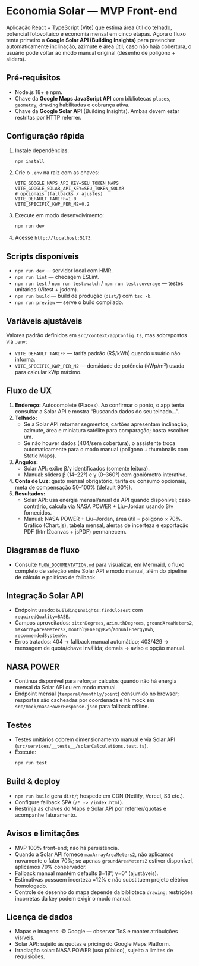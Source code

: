 # Economia Solar — MVP Front-end

Aplicação React + TypeScript (Vite) que estima área útil do telhado, potencial fotovoltaico e economia mensal em cinco etapas. Agora o fluxo tenta primeiro a **Google Solar API (Building Insights)** para preencher automaticamente inclinação, azimute e área útil; caso não haja cobertura, o usuário pode voltar ao modo manual original (desenho de polígono + sliders).

## Pré-requisitos
- Node.js 18+ e npm.
- Chave da **Google Maps JavaScript API** com bibliotecas `places`, `geometry`, `drawing` habilitadas e cobrança ativa.
- Chave da **Google Solar API** (Building Insights). Ambas devem estar restritas por HTTP referrer.

## Configuração rápida
1. Instale dependências:
   ```bash
   npm install
   ```
2. Crie o `.env` na raiz com as chaves:
   ```env
   VITE_GOOGLE_MAPS_API_KEY=SEU_TOKEN_MAPS
   VITE_GOOGLE_SOLAR_API_KEY=SEU_TOKEN_SOLAR
   # opcionais (fallbacks / ajustes)
   VITE_DEFAULT_TARIFF=1.0
   VITE_SPECIFIC_KWP_PER_M2=0.2
   ```
3. Execute em modo desenvolvimento:
   ```bash
   npm run dev
   ```
4. Acesse `http://localhost:5173`.

## Scripts disponíveis
- `npm run dev` — servidor local com HMR.
- `npm run lint` — checagem ESLint.
- `npm run test` / `npm run test:watch` / `npm run test:coverage` — testes unitários (Vitest + jsdom).
- `npm run build` — build de produção (`dist/`) com `tsc -b`.
- `npm run preview` — serve o build compilado.

## Variáveis ajustáveis
Valores padrão definidos em `src/context/appConfig.ts`, mas sobrepostos via `.env`:
- `VITE_DEFAULT_TARIFF` — tarifa padrão (R$/kWh) quando usuário não informa.
- `VITE_SPECIFIC_KWP_PER_M2` — densidade de potência (kWp/m²) usada para calcular kWp máximo.

## Fluxo de UX
1. **Endereço:** Autocomplete (Places). Ao confirmar o ponto, o app tenta consultar a Solar API e mostra “Buscando dados do seu telhado…”.
2. **Telhado:**
   - Se a Solar API retornar segmentos, cartões apresentam inclinação, azimute, área e miniatura satélite para comparação; basta escolher um.
   - Se não houver dados (404/sem cobertura), o assistente troca automaticamente para o modo manual (polígono + thumbnails com Static Maps).
3. **Ângulos:**
   - Solar API: exibe β/γ identificados (somente leitura).
   - Manual: sliders β (14–22°) e γ (0–360°) com goniômetro interativo.
4. **Conta de Luz:** gasto mensal obrigatório, tarifa ou consumo opcionais, meta de compensação 50–100% (default 90%).
5. **Resultados:**
   - Solar API: usa energia mensal/anual da API quando disponível; caso contrário, calcula via NASA POWER + Liu–Jordan usando β/γ fornecidos.
   - Manual: NASA POWER + Liu–Jordan, área útil = polígono × 70%.
   Gráfico (Chart.js), tabela mensal, alertas de incerteza e exportação PDF (html2canvas + jsPDF) permanecem.

## Diagramas de fluxo
- Consulte [`FLOW_DOCUMENTATION.md`](./FLOW_DOCUMENTATION.md) para visualizar, em Mermaid, o fluxo completo de seleção entre Solar API e modo manual, além do pipeline de cálculo e políticas de fallback.

## Integração Solar API
- Endpoint usado: `buildingInsights:findClosest` com `requiredQuality=BASE`.
- Campos aproveitados: `pitchDegrees`, `azimuthDegrees`, `groundAreaMeters2`, `maxArrayAreaMeters2`, `monthlyEnergyKwh`/`annualEnergyKwh`, `recommendedSystemKw`.
- Erros tratados: 404 → fallback manual automático; 403/429 → mensagem de quota/chave inválida; demais → aviso e opção manual.

## NASA POWER
- Continua disponível para reforçar cálculos quando não há energia mensal da Solar API ou em modo manual.
- Endpoint mensal (`temporal/monthly/point`) consumido no browser; respostas são cacheadas por coordenada e há mock em `src/mock/nasaPowerResponse.json` para fallback offline.

## Testes
- Testes unitários cobrem dimensionamento manual e via Solar API (`src/services/__tests__/solarCalculations.test.ts`).
- Execute:
  ```bash
  npm run test
  ```

## Build & deploy
- `npm run build` gera `dist/`; hospede em CDN (Netlify, Vercel, S3 etc.).
- Configure fallback SPA (`/* -> /index.html`).
- Restrinja as chaves do Maps e Solar API por referrer/quotas e acompanhe faturamento.

## Avisos e limitações
- MVP 100% front-end; não há persistência.
- Quando a Solar API fornece `maxArrayAreaMeters2`, não aplicamos novamente o fator 70%; se apenas `groundAreaMeters2` estiver disponível, aplicamos 70% conservador.
- Fallback manual mantém defaults β=18°, γ=0° (ajustáveis).
- Estimativas possuem incerteza ±12% e não substituem projeto elétrico homologado.
- Controle de desenho do mapa depende da biblioteca `drawing`; restrições incorretas da key podem exigir o modo manual.

## Licença de dados
- Mapas e imagens: © Google — observar ToS e manter atribuições visíveis.
- Solar API: sujeito às quotas e pricing do Google Maps Platform.
- Irradiação solar: NASA POWER (uso público), sujeito a limites de requisições.

